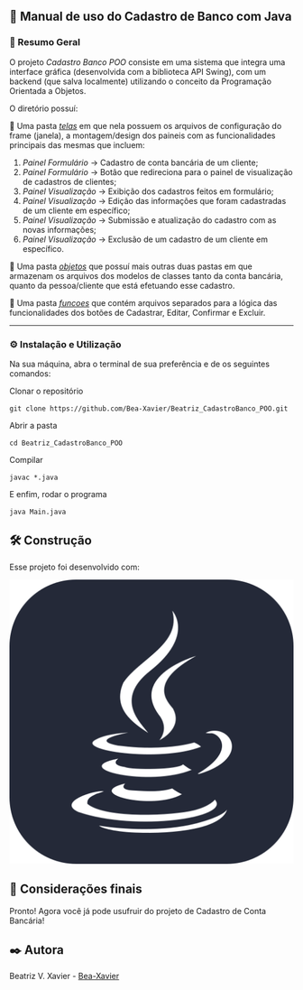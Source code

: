 ## 📝 Manual de uso do Cadastro de Banco com Java

### 📌 Resumo Geral

O projeto *Cadastro Banco POO* consiste em uma sistema que integra uma interface gráfica (desenvolvida com a biblioteca API Swing), com um backend (que salva localmente) utilizando o conceito da Programação Orientada a Objetos.

O diretório possuí:

🔹 Uma pasta [*telas*](https://github.com/Bea-Xavier/Beatriz_CadastroBanco_POO/tree/main/telas) em que nela possuem os arquivos de configuração do frame (janela), a montagem/design dos paineis com as funcionalidades principais das mesmas que incluem:

1. *Painel Formulário* -> Cadastro de conta bancária de um cliente;
2. *Painel Formulário* -> Botão que redireciona para o painel de visualização de cadastros de clientes;
3. *Painel Visualização* -> Exibição dos cadastros feitos em formulário;
4. *Painel Visualização* -> Edição das informações que foram cadastradas de um cliente em específico;
5. *Painel Visualização* -> Submissão e atualização do cadastro com as novas informações;
6. *Painel Visualização* -> Exclusão de um cadastro de um cliente em específico.

🔹 Uma pasta [*objetos*](https://github.com/Bea-Xavier/Beatriz_CadastroBanco_POO/tree/main/objetos) que possuí mais outras duas pastas em que armazenam os arquivos dos modelos de classes tanto da conta bancária, quanto da pessoa/cliente que está efetuando esse cadastro.

🔹 Uma pasta [*funcoes*](https://github.com/Bea-Xavier/Beatriz_CadastroBanco_POO/tree/main/funcoes) que contém arquivos separados para a lógica das funcionalidades dos botões de Cadastrar, Editar, Confirmar e Excluir.

---

### ⚙️ Instalação e Utilização

Na sua máquina, abra o terminal de sua preferência e de os seguintes comandos:

Clonar o repositório
```
git clone https://github.com/Bea-Xavier/Beatriz_CadastroBanco_POO.git
```

Abrir a pasta
```
cd Beatriz_CadastroBanco_POO
```

Compilar
```
javac *.java
```

E enfim, rodar o programa
```
java Main.java
```

## 🛠️ Construção

Esse projeto foi desenvolvido com:

![Java](https://github.com/tandpfun/skill-icons/blob/main/icons/Java-Dark.svg)

## 📎 Considerações finais

Pronto! Agora você já pode usufruir do projeto de Cadastro de Conta Bancária! 

## ✒️ Autora

Beatriz V. Xavier - [Bea-Xavier](https://github.com/Bea-Xavier)
